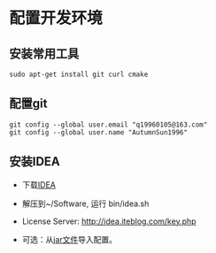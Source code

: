 # 配置开发环境
## 安装常用工具
```
sudo apt-get install git curl cmake
```

## 配置git
```
git config --global user.email "q19960105@163.com"
git config --global user.name "AutumnSun1996"
```

## 安装IDEA
+ 下载[IDEA](https://www.jetbrains.com/idea/download/#section=linux)

+ 解压到~/Software, 运行 bin/idea.sh

+ License Server: http://idea.iteblog.com/key.php

+ 可选：从[jar文件](settings.jsr)导入配置。

